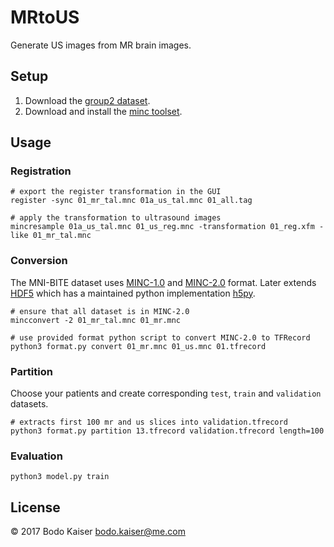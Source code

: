 # MRtoUS

Generate US images from MR brain images.

## Setup

1. Download the [group2 dataset][dataset].
2. Download and install the [minc toolset][toolset].

[dataset]: http://www.bic.mni.mcgill.ca/%7Elaurence/data/data.html
[toolset]: http://bic-mni.github.io

## Usage

### Registration

```shell
# export the register transformation in the GUI
register -sync 01_mr_tal.mnc 01a_us_tal.mnc 01_all.tag

# apply the transformation to ultrasound images
mincresample 01a_us_tal.mnc 01_us_reg.mnc -transformation 01_reg.xfm -like 01_mr_tal.mnc
```

### Conversion

The MNI-BITE dataset uses [MINC-1.0][minc1] and [MINC-2.0][minc2] format. Later
extends [HDF5][hdf5] which has a maintained python implementation [h5py][h5py].

[h5py]: http://www.h5py.org
[hdf5]: https://en.wikipedia.org/wiki/Hierarchical_Data_Format
[minc1]: https://en.wikibooks.org/wiki/MINC/SoftwareDevelopment/MINC1_File_Format_Reference
[minc2]: https://en.wikibooks.org/wiki/MINC/SoftwareDevelopment/MINC2.0_File_Format_Reference

```shell
# ensure that all dataset is in MINC-2.0
mincconvert -2 01_mr_tal.mnc 01_mr.mnc

# use provided format python script to convert MINC-2.0 to TFRecord
python3 format.py convert 01_mr.mnc 01_us.mnc 01.tfrecord
```

### Partition

Choose your patients and create corresponding `test`, `train` and `validation`
datasets.

```shell
# extracts first 100 mr and us slices into validation.tfrecord
python3 format.py partition 13.tfrecord validation.tfrecord length=100
```

### Evaluation

```shell
python3 model.py train
```

## License

© 2017 Bodo Kaiser <bodo.kaiser@me.com>